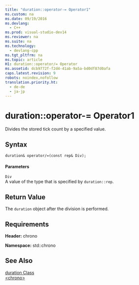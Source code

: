 ```yaml
---
title: "duration::operator-= Operator1"
ms.custom: na
ms.date: 09/19/2016
ms.devlang: 
  - C++
ms.prod: visual-studio-dev14
ms.reviewer: na
ms.suite: na
ms.technology: 
  - devlang-cpp
ms.tgt_pltfrm: na
ms.topic: article
H1: duration::operator/= Operator
ms.assetid: dcb9772f-f2d4-41ab-9a5a-bd0df87d0afa
caps.latest.revision: 9
robots: noindex,nofollow
translation.priority.ht: 
  - de-de
  - ja-jp
---
```

# duration::operator-= Operator1
Divides the stored tick count by a specified value.  
  
## Syntax  
  
```  
duration& operator/=(const rep& Div);  
```  
  
#### Parameters  
 `Div`  
 A value of the type that is specified by `duration::rep`.  
  
## Return Value  
 The `duration` object after the division is performed.  
  
## Requirements  
 **Header:** chrono  
  
 **Namespace:** std::chrono  
  
## See Also  
 [duration Class](../vs140/duration-Class.md)   
 [<chrono\>](../vs140/-chrono-.md)
